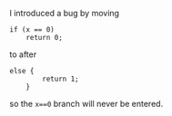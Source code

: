 I introduced a bug by moving
```
if (x == 0)
    return 0;
```
to after
```
else {
        return 1;
    }
```
so the `x==0` branch will never be entered.